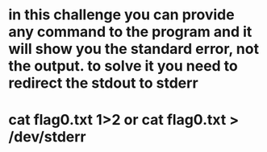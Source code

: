 # in this challenge you can provide any command to the program and it will show you the standard error, not the output. to solve it you need to redirect the stdout to stderr

# cat flag0.txt 1>2    or cat flag0.txt > /dev/stderr